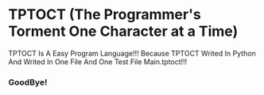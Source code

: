 # TPTOCT (The Programmer's Torment One Character at a Time)
TPTOCT Is A Easy Program Language!!! Because TPTOCT Writed In Python And Writed In One File And One Test File Main.tptoct!!!
### GoodBye!
